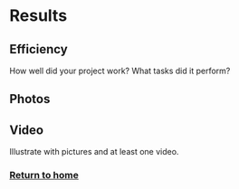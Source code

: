 # Results

## Efficiency
How well did your project work? What tasks did it perform?

## Photos

## Video
Illustrate with pictures and at least one video.

### [Return to home](index.md)
